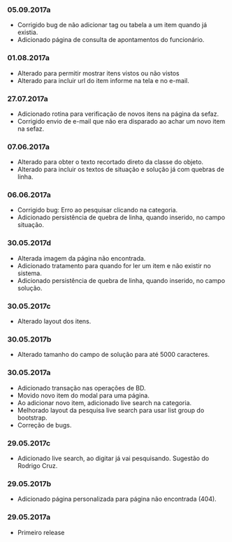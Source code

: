 ### 05.09.2017a ###
- Corrigido bug de não adicionar tag ou tabela a um item quando já existia.
- Adicionado página de consulta de apontamentos do funcionário.

### 01.08.2017a ###
- Alterado para permitir mostrar itens vistos ou não vistos
- Alterado para incluir url do item informe na tela e no e-mail.

### 27.07.2017a ###
- Adicionado rotina para verificação de novos itens na página da sefaz.
- Corrigido envio de e-mail que não era disparado ao achar um novo item na sefaz.

### 07.06.2017a ###
- Alterado para obter o texto recortado direto da classe do objeto.
- Alterado para incluir os textos de situação e solução já com quebras de linha.

### 06.06.2017a ###
- Corrigido bug: Erro ao pesquisar clicando na categoria.
- Adicionado persistência de quebra de linha, quando inserido, no campo situação.

### 30.05.2017d ###
- Alterada imagem da página não encontrada.
- Adicionado tratamento para quando for ler um item e não existir no sistema.
- Adicionado persistência de quebra de linha, quando inserido, no campo solução.

### 30.05.2017c ###
- Alterado layout dos itens.

### 30.05.2017b ###
- Alterado tamanho do campo de solução para até 5000 caracteres.

### 30.05.2017a ###
- Adicionado transação nas operações de BD.
- Movido novo item do modal para uma página.
- Ao adicionar novo item, adicionado live search na categoria.
- Melhorado layout da pesquisa live search para usar list group do bootstrap.
- Correção de bugs.

### 29.05.2017c ###
- Adicionado live search, ao digitar já vai pesquisando. Sugestão do Rodrigo Cruz.

### 29.05.2017b ###
- Adicionado página personalizada para página não encontrada (404).

### 29.05.2017a ###
- Primeiro release
